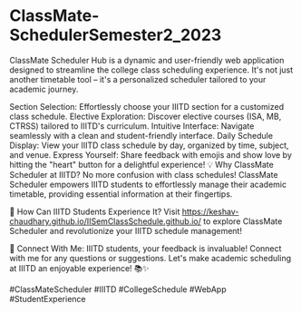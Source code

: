 # ClassMate-SchedulerSemester2_2023
ClassMate Scheduler Hub is a dynamic and user-friendly web application designed to streamline the college class scheduling experience. It's not just another timetable tool – it's a personalized scheduler tailored to your academic journey.

Section Selection: Effortlessly choose your IIITD section for a customized class schedule.
Elective Exploration: Discover elective courses (ISA, MB, CTRSS) tailored to IIITD's curriculum.
Intuitive Interface: Navigate seamlessly with a clean and student-friendly interface.
Daily Schedule Display: View your IIITD class schedule by day, organized by time, subject, and venue.
Express Yourself: Share feedback with emojis and show love by hitting the "heart" button for a delightful experience!
💡 Why ClassMate Scheduler at IIITD?
No more confusion with class schedules! ClassMate Scheduler empowers IIITD students to effortlessly manage their academic timetable, providing essential information at their fingertips.

🚀 How Can IIITD Students Experience It?
Visit https://keshav-chaudhary.github.io/IISemClassSchedule.github.io/ to explore ClassMate Scheduler and revolutionize your IIITD schedule management!

🤝 Connect With Me:
IIITD students, your feedback is invaluable! Connect with me for any questions or suggestions. Let's make academic scheduling at IIITD an enjoyable experience! 📚✨

#ClassMateScheduler #IIITD #CollegeSchedule #WebApp #StudentExperience 
